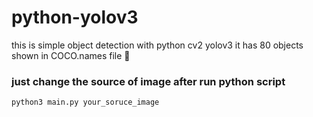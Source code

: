# python-yolov3
this is simple object detection with python cv2 yolov3 it has 80 objects shown in COCO.names file :clap:

### just change the source of image after run python script


```
python3 main.py your_soruce_image

```
